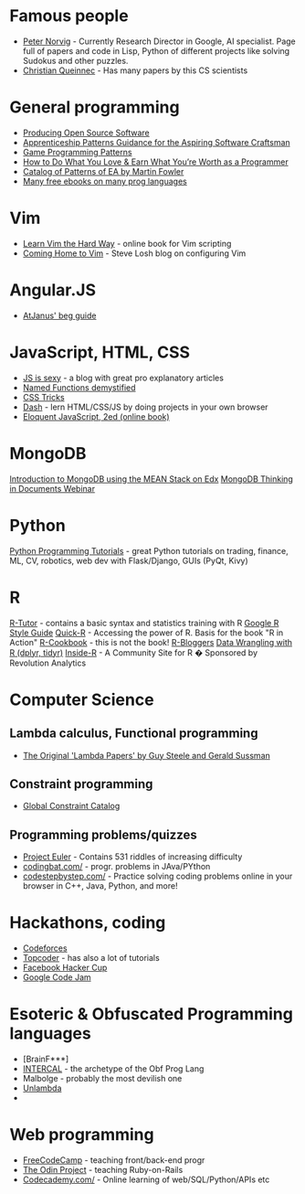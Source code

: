 # Famous people
* [Peter Norvig](http://norvig.com/) - Currently Research Director in Google, AI specialist. Page full of papers and code in Lisp, Python of different projects like solving Sudokus and other puzzles.
* [Christian Queinnec](https://pages.lip6.fr/Christian.Queinnec/PDF/) - Has many papers by this CS scientists

# General programming
* [Producing Open Source Software](http://producingoss.com/en/index.html)
* [Apprenticeship Patterns Guidance for the Aspiring Software Craftsman](http://chimera.labs.oreilly.com/books/1234000001813/index.html)
* [Game Programming Patterns](http://gameprogrammingpatterns.com/)
* [How to Do What You Love & Earn What You’re Worth as a Programmer](https://leanpub.com/dowhatyoulove/read#leanpub-auto-the-single-most-important-thing-you-must-do-to-improve-your-programming-career)
* [Catalog of Patterns of EA by Martin Fowler](http://martinfowler.com/eaaCatalog/index.html)
* [Many free ebooks on many prog languages](https://github.com/vhf/free-programming-books/blob/master/free-programming-books.md)

# Vim
* [Learn Vim the Hard Way](http://learnvimscriptthehardway.stevelosh.com/) - online book for Vim scripting
* [Coming Home to Vim](http://stevelosh.com/blog/2010/09/coming-home-to-vim) - Steve Losh blog on configuring Vim

# Angular.JS
* [AtJanus' beg guide](http://antjanus.com/blog/web-development-tutorials/front-end-development/comprehensive-beginner-guide-angularjs/)

# JavaScript, HTML, CSS
* [JS is sexy](http://javascriptissexy.com/) - a blog with great pro explanatory articles
* [Named Functions demystified](http://kangax.github.io/nfe/)
* [CSS Tricks](https://css-tricks.com/)
* [Dash](https://dash.generalassemb.ly/)  - lern HTML/CSS/JS by doing projects in your own browser
* [Eloquent JavaScript, 2ed (online book)](http://eloquentjavascript.net/)

# MongoDB
[Introduction to MongoDB using the MEAN Stack on Edx](https://www.edx.org/course/introduction-mongodb-using-mean-stack-mongodbx-m101x#!)
[MongoDB Thinking in Documents Webinar](https://www.mongodb.com/presentations/webinar-back-to-basics-thinking-in-documents?p=55f080b16d6f6e7e15030000&utm_campaign=T6_V2_DEV_AM_E5_Schema%20Design%20-%20A&utm_medium=email&utm_source=Eloqua)

# Python
[Python Programming Tutorials](https://pythonprogramming.net/) - great Python tutorials on trading, finance, ML, CV, robotics, web dev with Flask/Django, GUIs (PyQt, Kivy)

# R
[R-Tutor](http://www.r-tutor.com/) - contains a basic syntax and statistics training with R
[Google R Style Guide](https://google.github.io/styleguide/Rguide.xml)
[Quick-R](http://www.statmethods.net/) - Accessing the power of R. Basis for the book "R in Action"
[R-Cookbook](http://www.cookbook-r.com/) - this is not the book!
[R-Bloggers](http://www.r-bloggers.com/)
[Data Wrangling with R (dplyr, tidyr)](https://dl.dropboxusercontent.com/u/5896466/wrangling-webinar.pdf)
[Inside-R](http://www.inside-r.org/) - A Community Site for R � Sponsored by Revolution Analytics

# Computer Science
## Lambda calculus, Functional programming
* [The Original 'Lambda Papers' by Guy Steele and Gerald Sussman](http://library.readscheme.org/page1.html)

## Constraint programming
* [Global Constraint Catalog](http://sofdem.github.io/gccat/)

## Programming problems/quizzes
* [Project Euler](https://projecteuler.net) - Contains 531 riddles of increasing difficulty
* [codingbat.com/](http://codingbat.com/) - progr. problems in JAva/PYthon
* [codestepbystep.com/](http://www.codestepbystep.com/) - Practice solving coding problems online in your browser in C++, Java, Python, and more!


# Hackathons, coding
* [Codeforces](http://codeforces.com/)
* [Topcoder](https://www.topcoder.com/) - has also a lot of tutorials
* [Facebook Hacker Cup](https://www.facebook.com/hackercup)
* [Google Code Jam](https://code.google.com/codejam/)

# Esoteric & Obfuscated Programming languages
* [BrainF***]
* [INTERCAL](http://www.catb.org/~esr/intercal/ick.htm) - the archetype of the Obf Prog Lang
* Malbolge - probably the most devilish one
* [Unlambda](http://www.madore.org/~david/programs/unlambda/)
*

# Web programming
* [FreeCodeCamp](www.freecodecamp.com) - teaching front/back-end progr
* [The Odin Project](www.theodinproject.com) - teaching Ruby-on-Rails
* [Codecademy.com/](https://www.codecademy.com/) - Online learning of web/SQL/Python/APIs etc